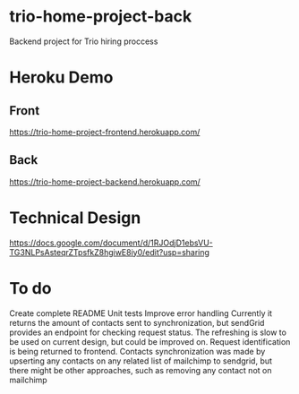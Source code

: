 # trio-home-project-back
Backend project for Trio hiring proccess

# Heroku Demo
## Front
https://trio-home-project-frontend.herokuapp.com/
## Back
https://trio-home-project-backend.herokuapp.com/

# Technical Design
https://docs.google.com/document/d/1RJOdjD1ebsVU-TG3NLPsAsteqrZTpsfkZ8hgiwE8iy0/edit?usp=sharing

# To do
Create complete README
Unit tests
Improve error handling
Currently it returns the amount of contacts sent to synchronization, but sendGrid provides an endpoint for checking request status. The refreshing is slow to be used on current design, but could be improved on. Request identification is being returned to frontend.
Contacts synchronization was made by upserting any contacts on any related list of mailchimp to sendgrid, but there might be other approaches, such as removing any contact not on mailchimp
